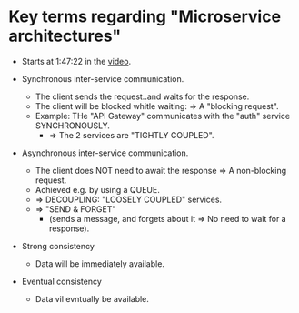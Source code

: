 # Key terms regarding "Microservice architectures"

* Starts at 1:47:22 in the [video](https://www.youtube.com/watch?v=hmkF77F9TLw).

* Synchronous inter-service communication.
  * The client sends the request..and waits for the response.
  * The client will be blocked whitle waiting: => A "blocking request".
  * Example: THe "API Gateway" communicates with the "auth" service SYNCHRONOUSLY.
    * => The 2 services are "TIGHTLY COUPLED".

* Asynchronous inter-service communication.
  * The client does NOT need to await the response => A non-blocking request.
  * Achieved e.g. by using a QUEUE.
  * => DECOUPLING: "LOOSELY COUPLED" services.
  * => "SEND & FORGET" 
    * (sends a message, and forgets about it => No need to wait for a response).

* Strong consistency 
  * Data will be immediately available.

* Eventual consistency
  * Data vil evntually be available.